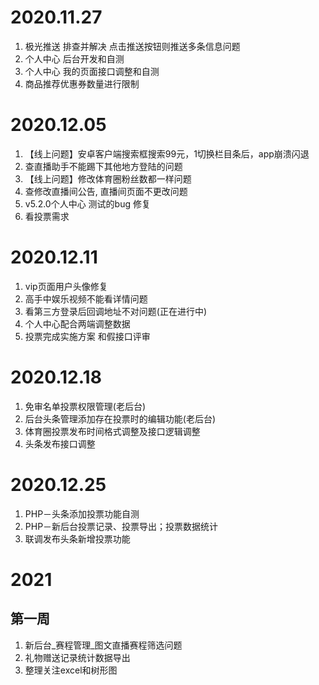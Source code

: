 # 2020.11.27
1. 极光推送 排查并解决 点击推送按钮则推送多条信息问题
2. 个人中心 后台开发和自测
3. 个人中心 我的页面接口调整和自测
4. 商品推荐优惠券数量进行限制

# 2020.12.05
1. 【线上问题】安卓客户端搜索框搜索99元，1切换栏目条后，app崩溃闪退
2. 查直播助手不能踢下其他地方登陆的问题
3. 【线上问题】修改体育圈粉丝数都一样问题
4. 查修改直播间公告, 直播间页面不更改问题
5. v5.2.0个人中心 测试的bug 修复
6. 看投票需求


# 2020.12.11
1. vip页面用户头像修复
2. 高手中娱乐视频不能看详情问题
3. 看第三方登录后回调地址不对问题(正在进行中)
4. 个人中心配合两端调整数据
5. 投票完成实施方案 和假接口评审

# 2020.12.18
1. 免审名单投票权限管理(老后台)
2. 后台头条管理添加存在投票时的编辑功能(老后台)
3. 体育圈投票发布时间格式调整及接口逻辑调整
4. 头条发布接口调整

# 2020.12.25
1. PHP－头条添加投票功能自测
2. PHP－新后台投票记录、投票导出；投票数据统计
3. 联调发布头条新增投票功能

# 2021

## 第一周
1. 新后台_赛程管理_图文直播赛程筛选问题
2. 礼物赠送记录统计数据导出
3. 整理关注excel和树形图
